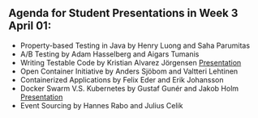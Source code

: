 ## Agenda for Student Presentations in Week 3 April 01:
* Property-based Testing in Java by Henry Luong and Saha Parumitas
* A/B Testing by Adam Hasselberg and Aigars Tumanis
* Writing Testable Code by Kristian Alvarez Jörgensen [Presentation](https://docs.google.com/presentation/d/1Kfz62fHxXy7ikDKBkbe37ancJtb2f2TGWjTD3Fr2-k4/edit?usp=sharing)
* Open Container Initiative by Anders Sjöbom and Valtteri Lehtinen
* Containerized Applications by Felix Eder and Erik Johansson
* Docker Swarm V.S. Kubernetes by Gustaf Gunér and Jakob Holm [Presentation](https://docs.google.com/presentation/d/1jCv9EX8uohmdH5pMjNc2a3QlvO673hUdwN4uwmUpkIc/edit?usp=sharing)
* Event Sourcing by Hannes Rabo and Julius Celik
